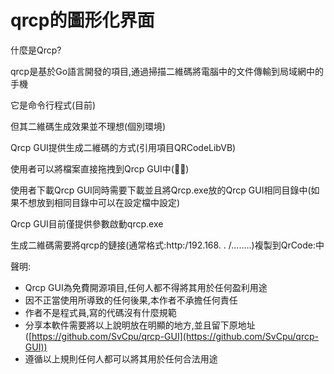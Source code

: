 # qrcp的圖形化界面

什麼是Qrcp?

qrcp是基於Go語言開發的項目,通過掃描二維碼將電腦中的文件傳輸到局域網中的手機

它是命令行程式(目前)

但其二維碼生成效果並不理想(個別環境)

Qrcp GUI提供生成二維碼的方式(引用項目QRCodeLibVB)

使用者可以將檔案直接拖拽到Qrcp GUI中(🎨🥚)

使用者下載Qrcp GUI同時需要下載並且將Qrcp.exe放的Qrcp GUI相同目錄中(如果不想放到相同目錄中可以在設定檔中設定)

Qrcp GUI目前僅提供參數啟動qrcp.exe

生成二維碼需要將qrcp的鏈接(通常格式:http:/192.168.   .   /........)複製到QrCode:中

聲明:

- Qrcp GUI為免費開源項目,任何人都不得將其用於任何盈利用途
- 因不正當使用所導致的任何後果,本作者不承擔任何責任
- 作者不是程式員,寫的代碼沒有什麼規範
- 分享本軟件需要將以上說明放在明顯的地方,並且留下原地址([https://github.com/SvCpu/qrcp-GUI](https://github.com/SvCpu/qrcp-GUI))
- 遵循以上規則任何人都可以將其用於任何合法用途
